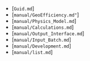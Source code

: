 
  * [`Guid.md`]
  * [`manual/GeoEfficiency.md"`]
  * [`manual/Physics_Model.md`]
  * [`manual/Calculations.md`]
  * [`manual/Output_Interface.md`]
  * [`manual/Input_Batch.md`]
  * [`manual/Development.md`]
  * [`manual/list.md`]

